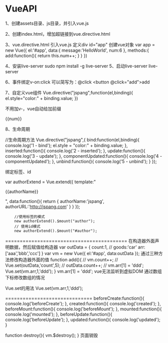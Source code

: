# VueAPI
1、创建assets目录、js目录，并引入vue.js

2、创建index.html，增加超链接到vue.directive.html

3、vue.directive.html
引入vue.js
定义div id="app"
创建vue对象
var app = new Vue({
            el:'#app',
            data:{
                message:'HelloWorld',
                num:6
            },
            methods:{
                add:function(){
                    return this.num++;
                }
            }
        })

4、安装live-server
sudo npm install -g live-server
5、启动live-server
live-server

6、事件绑定v-on:click
可以简写为：@click
<button @click="add">add</button>


7、自定义vue组件
Vue.directive("jspang",function(el,binding){
            el.style="color:" + binding.value;
        })

        
 不用加v-，vue自动给加前缀
 <div v-jspang="color">{{num}}</div>

8、生命周期

//生命周期方法
        Vue.directive("jspang",{
            bind:function(el,binding){
                console.log('1 - bind');
                el.style = "color:" + binding.value;
            },
            inserted:function(){
                console.log('2 - inserted');
            },
            update:function(){
                console.log('3 - update');
            },
            componentUpdated:function(){
                console.log('4 - componentUpdated');
            },
            unbind:function(){
                console.log('5 - unbind');
            }
        });




绑定标签、id
<author>
    </author>
    <div id="author"></div>
var authorExtend = Vue.extend({
            template:"<p><a :href='authorURL'>{{authorName}}</a></p>",
            data:function(){
                return {
                    authorName:'jspang',
                    authorURL:'http://jspang.com'
                }
            }
        });

        //使用标签的模式
        new authorExtend().$mount("author");
        // 使用id模式
        new authorExtend().$mount("#author");


 ==========================================
 在构造器外面声明数据，然后赋值给构造器
 var outData = {
            count:1,
            // goods:'car'
            arr:['aaa','bbb','ccc']
        }
        var vm = new Vue({
            el:'#app',
            data:outData
        });
通过三种方法修改构造器外面的值
        function add(){
            // vm.count++;
            // Vue.set(outData,'count',5);
            // outData.count++;
            // vm.arr[1] = 'ddd';
            Vue.set(vm.arr,1,'ddd');
        }
vm.arr[1] = 'ddd'; vue无法监听到虚拟DOM 通过数组下标修改数组的情况

Vue.set的用法
Vue.set(vm.arr,1,'ddd');


==============================
beforeCreate:function(){
                console.log('beforeCreate');
            },
            created:function(){
                console.log('created');
            },
            beforeMount:function(){
                console.log('beforeMount');
            },
            mounted:function(){
                console.log('mounted');
            },
            beforeUpdate:function(){
                console.log('beforeUpdate');
            },
            updated:function(){
                console.log('updated');
            }



function destroy(){
            vm.$destroy();
        }
页面销毁